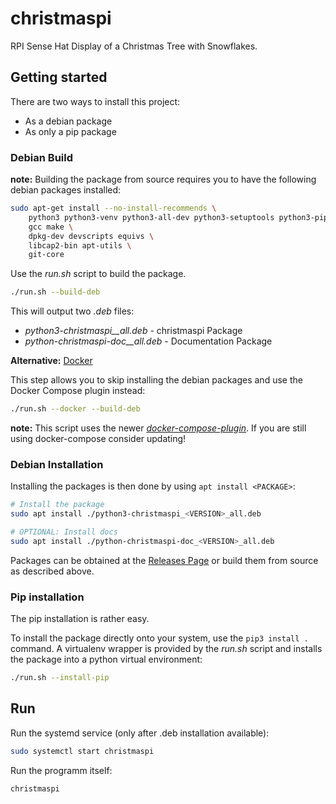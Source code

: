 # christmaspi

RPI Sense Hat Display of a Christmas Tree with Snowflakes.

## Getting started

There are two ways to install this project:

* As a debian package
* As only a pip package

### Debian Build

**note:** Building the package from source requires you to have the following debian packages
installed:

```bash
sudo apt-get install --no-install-recommends \
    python3 python3-venv python3-all-dev python3-setuptools python3-pip \
    gcc make \
    dpkg-dev devscripts equivs \
    libcap2-bin apt-utils \
    git-core
```

Use the *run.sh* script to build the package.

```bash
./run.sh --build-deb
```

This will output two *.deb* files:

* *python3-christmaspi_<VERSION>_all.deb* - christmaspi Package
* *python-christmaspi-doc_<VERSION>_all.deb* - Documentation Package

**Alternative:** [Docker](https://docs.docker.com/engine/install/debian/)

This step allows you to skip installing the debian packages and use the Docker Compose plugin 
instead:

```bash
./run.sh --docker --build-deb
```

**note:** This script uses the newer
[*docker-compose-plugin*](https://docs.docker.com/compose/install/linux/).
If you are still using docker-compose consider updating!

### Debian Installation

Installing the packages is then done by using `apt install <PACKAGE>`:

```bash
# Install the package
sudo apt install ./python3-christmaspi_<VERSION>_all.deb

# OPTIONAL: Install docs
sudo apt install ./python-christmaspi-doc_<VERSION>_all.deb
```

Packages can be obtained at the
[Releases Page](https://github.com/maxistephan/sensehat-christmas/releases/new) or build
them from source as described above.

### Pip installation

The pip installation is rather easy.

To install the package directly onto your system, use the `pip3 install .` command.
A virtualenv wrapper is provided by the *run.sh* script and installs the package into a python
virtual environment:

```bash
./run.sh --install-pip
```

## Run

Run the systemd service (only after .deb installation available):

```bash
sudo systemctl start christmaspi
```

Run the programm itself:

```bash
christmaspi
```

